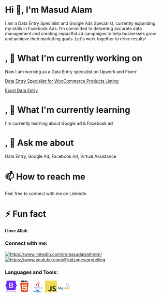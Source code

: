 <h1 align="left">Hi 👋, I'm Masud Alam</h1>

I am a Data Entry Specialist and Google Ads Specialist, currently expanding my skills in Facebook Ads. I’m committed to delivering accurate data management and creating impactful ad campaigns to help businesses grow and achieve their marketing goals. Let's work together to drive results!

<h1 align="Left">, 🔭 What I'm currently working on </h1>

Now I am working as a Data Entry specialist on Upwork and Fiverr

[Data Entry Specialist for WooCommerce Products Listing](https://www.upwork.com/jobs/~021831648332896261575)

[Excel Data Entry](https://www.fiverr.com/masudalamanas?up_rollout=true)

<h1 align="Left">, 🌱 What I'm currently learning</h1>

I'm currently learning about Google ad & Facebook ad

<h1 align="Left">, 💬 Ask me about</h1>

Data Entry, Google Ad, Facebook Ad, Virtual Assistance

<h1 align="Left"> 📫 How to reach me </h1>

Feel free to connect with me on LinkedIn.
  
<h1 align="Left"> ⚡ Fun fact</h1>

**I love Allah**

<h3 align="left">Connect with me:</h3>
<p align="left">
<a href="https://linkedin.com/in/https://www.linkedin.com/in/masudalamhiron/" target="blank"><img align="center" src="https://raw.githubusercontent.com/rahuldkjain/github-profile-readme-generator/master/src/images/icons/Social/linked-in-alt.svg" alt="https://www.linkedin.com/in/masudalamhiron/" height="30" width="40" /></a>
<a href="https://www.youtube.com/c/https://www.youtube.com/@kidzonestorytelling" target="blank"><img align="center" src="https://raw.githubusercontent.com/rahuldkjain/github-profile-readme-generator/master/src/images/icons/Social/youtube.svg" alt="https://www.youtube.com/@kidzonestorytelling" height="30" width="40" /></a>
</p>

<h3 align="left">Languages and Tools:</h3>
<p align="left"> <a href="https://getbootstrap.com" target="_blank" rel="noreferrer"> <img src="https://raw.githubusercontent.com/devicons/devicon/master/icons/bootstrap/bootstrap-plain-wordmark.svg" alt="bootstrap" width="40" height="40"/> </a> <a href="https://www.w3.org/html/" target="_blank" rel="noreferrer"> <img src="https://raw.githubusercontent.com/devicons/devicon/master/icons/html5/html5-original-wordmark.svg" alt="html5" width="40" height="40"/> </a> <a href="https://www.java.com" target="_blank" rel="noreferrer"> <img src="https://raw.githubusercontent.com/devicons/devicon/master/icons/java/java-original.svg" alt="java" width="40" height="40"/> </a> <a href="https://developer.mozilla.org/en-US/docs/Web/JavaScript" target="_blank" rel="noreferrer"> <img src="https://raw.githubusercontent.com/devicons/devicon/master/icons/javascript/javascript-original.svg" alt="javascript" width="40" height="40"/> </a> <a href="https://www.mysql.com/" target="_blank" rel="noreferrer"> <img src="https://raw.githubusercontent.com/devicons/devicon/master/icons/mysql/mysql-original-wordmark.svg" alt="mysql" width="40" height="40"/> </a> </p>
